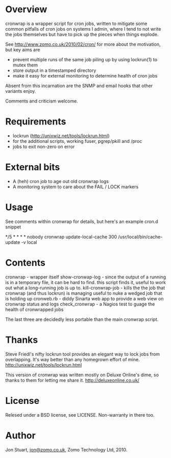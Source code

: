 # Overview

cronwrap is a wrapper script for cron jobs, written to mitigate some common
pitfalls of cron jobs on systems I admin, where I tend to not write the jobs
themselves but have to pick up the pieces when things explode.

See <http://www.zomo.co.uk/2010/02/cron/> for more about the motivation, but key aims are

  * prevent multiple runs of the same job piling up by using lockrun(1) to mutex them
  * store output in a timestamped directory
  * make it easy for external monitoring to determine health of cron jobs

Absent from this incarnation are the SNMP and email hooks that other variants enjoy.

Comments and criticism welcome.

# Requirements

  * lockrun (http://unixwiz.net/tools/lockrun.html)
  * for the additional scripts, working fuser, pgrep/pkill and /proc
  * jobs to exit non-zero on error

# External bits

  * A (heh) cron job to age out old cronwrap logs
  * A monitoring system to care about the FAIL / LOCK markers

# Usage

See comments within cronwrap for details, but here's an example cron.d snippet

  */5 * * * * nobody cronwrap update-local-cache 300 /usr/local/bin/cache-update -v local

# Contents

  cronwrap          - wrapper itself
  show-cronwap-log  - since the output of a running is in a temporary file, it can
                      be hard to find. this script finds it, useful to work out
                      what a long-running job is up to.
  kill-cronwrap-job - kills the the job that cronwrap (and thus lockrun) is managing
                      useful to nuke a wedged job that is holding up
  cronweb.rb        - diddy Sinarta web app to provide a web view on cronwrap status and logs
  check_cronwrap    - a Nagios test to guage the health of cronwrapped jobs

The last three are decidedly less portable than the main cronwrap script.

# Thanks

Steve Friedl's nifty lockrun tool provides an elegant way to lock jobs from overlapping. It's
way better than any homegrown effort of mine. http://unixwiz.net/tools/lockrun.html

This version of cronwrap was written mostly on Deluxe Online's dime, so thanks to them for
letting me share it. http://deluxeonline.co.uk/

# License

Relesed under a BSD license, see LICENSE. Non-warranty in there too.

# Author

Jon Stuart, jon@zomo.co.uk, Zomo Technology Ltd, 2010.
